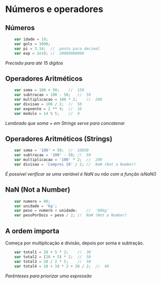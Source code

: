 # Números e operadores

## Números

```js
    var idade = 19;
    var gols = 1000;
    var pi = 3.14;  //  ponto para decimal
    var exp = 2e10; //  20000000000
```

*Precisão para até 15 digitos*

## Operadores Aritméticos

```js
    var soma = 100 + 50;    //  150
    var subtracao = 100 - 50;   //  50
    var multiplicacao = 100 * 2;    //  200
    var divisao = 100 / 2;  //  50
    var expoente = 2 ** 4;  //  16
    var modulo = 14 % 5;    //  4
```

*Lembrado que soma + em Strings*
*serve para concatenar*

## Operadores Aritméticos (Strings)

```js
    var soma = '100' + 50;  //  10050
    var subtracao = '100' - 50; //  50
    var multiplicacao = '100' * 2;  //  200
    var divisao = 'Comprei 10' / 2; //  NaN (Not a Number)
```

*É possivel verificar se uma variável é NaN*
*ou não com a função isNaN()*

## NaN (Not a Number)

```js
    var numero = 80;
    var unidade = 'kg';
    var peso = numero + unidade;    //  '80kg'
    var pesoPorDois = peso / 2; //  NaN (Not a Number)
```

## A ordem importa

Começa por multiplicação e divisão, depois por soma e subtração.

```js
    var total1 = 20 + 5 * 2;    //  30 
    var total2 = (20 + 5) * 2;  //  50
    var total3 = 20 / 2 * 5;    //  50
    var total4 = 10 + 10 * 2 + 20 / 2;  //  40
```

*Parênteses para priorizar uma expressão*